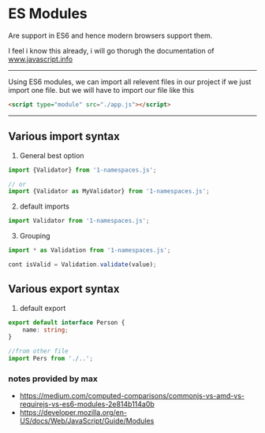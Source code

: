 # ES Modules

Are support in ES6 and hence modern browsers support them.

I feel i know this already, i will go thorugh the documentation of www.javascript.info

----
Using ES6 modules, we can import all relevent files in our project if we just import one file. but we will have to import our file like this
```html
<script type="module" src="./app.js"></script>
```

----------
## Various import syntax

1. General best option
```javascript
import {Validator} from '1-namespaces.js';

// or
import {Validator as MyValidator} from '1-namespaces.js';
```

2. default imports
```javascript
import Validator from '1-namespaces.js';
```

3. Grouping
```javascript
import * as Validation from '1-namespaces.js';

cont isValid = Validation.validate(value);
```

## Various export syntax
1. default export
```typescript
export default interface Person {
    name: string;
}

//from other file
import Pers from './..';
```

### notes provided by max
* https://medium.com/computed-comparisons/commonjs-vs-amd-vs-requirejs-vs-es6-modules-2e814b114a0b
* https://developer.mozilla.org/en-US/docs/Web/JavaScript/Guide/Modules
